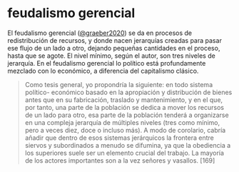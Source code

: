 # feudalismo gerencial

El feudalismo gerencial ([@graeber2020](@graeber2020.md)) se da en procesos de redistribución de recursos, y donde nacen jerarquías creadas para pasar ese flujo de un lado a otro, dejando pequeñas cantidades en el proceso, hasta que se agote. El nivel mínimo, según el autor, son tres niveles de jerarquía. En el feudalismo gerencial lo político está profundamente mezclado con lo económico, a diferencia del capitalismo clásico.

 >
 > Como tesis general, yo propondría la siguiente: en todo sistema político- económico basado en la apropiación y distribución de bienes antes que en su fabricación, traslado y mantenimiento, y en el que, por tanto, una parte de la población se dedica a mover los recursos de un lado para otro, esa parte de la población tenderá a organizarse en una compleja jerarquía de múltiples niveles (tres como mínimo, pero a veces diez, doce o incluso más). A modo de corolario, cabría añadir que dentro de esos sistemas jerárquicos la frontera entre siervos y subordinados a menudo se difumina, ya que la obediencia a los superiores suele ser un elemento crucial del trabajo. La mayoría de los actores importantes son a la vez señores y vasallos. [169]
